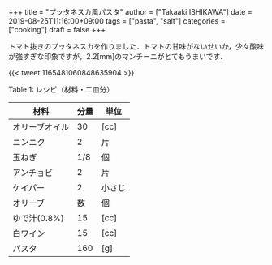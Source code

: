 +++
title = "プッタネスカ風パスタ"
author = ["Takaaki ISHIKAWA"]
date = 2019-08-25T11:16:00+09:00
tags = ["pasta", "salt"]
categories = ["cooking"]
draft = false
+++

トマト抜きのプッタネスカを作りました．トマトの甘味がないせいか，少々酸味が強すぎな印象ですが，2.2[mm]のマンチーニがとてもうまいです．

{{< tweet 1165481060848635904 >}}

<div class="table-caption">
  <span class="table-number">Table 1</span>:
  レシピ（材料・二皿分）
</div>

| 材料      | 分量 | 単位 |
|---------|----|----|
| オリーブオイル | 30  | [cc] |
| ニンニク  | 2   | 片   |
| 玉ねぎ    | 1/8 | 個   |
| アンチョビ | 2   | 片   |
| ケイパー  | 2   | 小さじ |
| オリーブ  | 数  | 個   |
| ゆで汁(0.8%) | 15  | [cc] |
| 白ワイン  | 15  | [cc] |
| パスタ    | 160 | [g]  |
